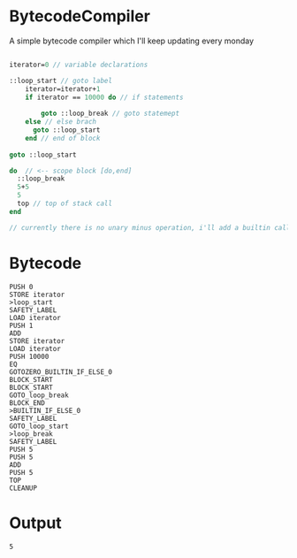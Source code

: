 # BytecodeCompiler

A simple bytecode compiler which I'll keep updating every monday


```pascal

iterator=0 // variable declarations 

::loop_start // goto label
    iterator=iterator+1 
    if iterator == 10000 do // if statements 
        
        goto ::loop_break // goto statemept
    else // else brach
      goto ::loop_start
    end // end of block
    
goto ::loop_start

do  // <-- scope block [do,end]
  ::loop_break
  5+5
  5
  top // top of stack call
end

// currently there is no unary minus operation, i'll add a builtin called neg() for that in the near future
```

# Bytecode

```
PUSH 0
STORE iterator
>loop_start
SAFETY_LABEL
LOAD iterator
PUSH 1
ADD
STORE iterator
LOAD iterator
PUSH 10000
EQ
GOTOZERO_BUILTIN_IF_ELSE_0
BLOCK_START
BLOCK_START
GOTO_loop_break
BLOCK_END
>BUILTIN_IF_ELSE_0
SAFETY_LABEL
GOTO_loop_start
>loop_break
SAFETY_LABEL
PUSH 5
PUSH 5
ADD
PUSH 5
TOP
CLEANUP
```

# Output

```
5
```

